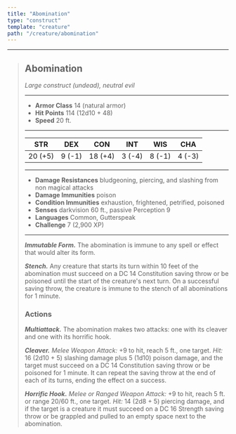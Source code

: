 ```yaml
---
title: "Abomination"
type: "construct"
template: "creature"
path: "/creature/abomination"
---
```


___
>
> ## Abomination
>*Large construct (undead), neutral evil*
> ___
>
> - **Armor Class** 14 (natural armor)
> - **Hit Points** 114 (12d10 + 48)
> - **Speed** 20 ft.
>___
>
>|STR|DEX|CON|INT|WIS|CHA|
>|:---:|:---:|:---:|:---:|:---:|:---:|
>|20 (+5)|9 (-1)|18 (+4)|3 (-4)|8 (-1)|4 (-3)|
>___
>
> - **Damage Resistances** bludgeoning, piercing, and slashing from non magical attacks
> - **Damage Immunities** poison
> - **Condition Immunities** exhaustion, frightened, petrified, poisoned
> - **Senses** darkvision 60 ft., passive Perception 9
> - **Languages** Common, Gutterspeak
> - **Challenge** 7 (2,900 XP)
> ___
>
> ***Immutable Form.*** The abomination is immune to any spell or effect that would alter its form.
>
> ***Stench.*** Any creature that starts its turn within 10 feet of the abomination must succeed on a DC 14 Con&shy;stitution saving throw or be poisoned until the start of the creature's next turn. On a successful saving throw, the creature is immune to the stench of all abominations for 1 minute.
>
> ### Actions
> ***Multiattack.*** The abomination makes two attacks: one with its cleaver and one with its horrific hook.
>
> ***Cleaver.*** *Melee Weapon Attack:* +9 to hit, reach 5 ft., one target. *Hit:* 16 (2d10 + 5) slashing damage plus 5 (1d10) poison damage, and the target must succeed on a DC 14 Constitution saving throw or be poisoned for 1 minute. It can repeat the saving throw at the end of each of its turns, ending the effect on a success.
>
> ***Horrific Hook.*** *Melee or Ranged Weapon Attack:* +9 to hit, reach 5 ft. or range 20/60 ft., one target. *Hit:* 14 (2d8 + 5) piercing damage, and if the target is a creature it must succeed on a DC 16 Strength saving throw or be grappled and pulled to an empty space next to the abomination.
